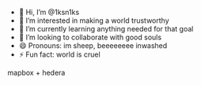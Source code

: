 - 👋 Hi, I’m @1ksn1ks
- 👀 I’m interested in making a world trustworthy
- 🌱 I’m currently learning anything needed for that goal
- 💞️ I’m looking to collaborate with good souls
- 😄 Pronouns: im sheep, beeeeeeee   inwashed
- ⚡ Fun fact: world is cruel

mapbox + hedera
